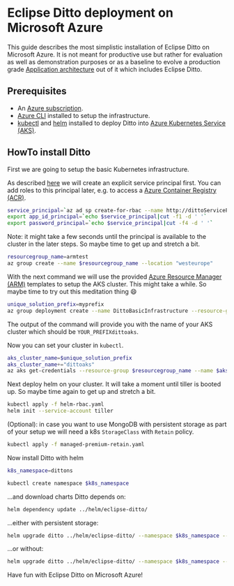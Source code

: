 # Eclipse Ditto deployment on Microsoft Azure

This guide describes the most simplistic installation of Eclipse Ditto on Microsoft Azure. It is not meant for productive use but rather for evaluation as well as demonstration purposes or as a baseline to evolve a production grade [Application architecture](https://docs.microsoft.com/en-us/azure/architecture/guide/) out of it which includes Eclipse Ditto.

## Prerequisites

- An [Azure subscription](https://azure.microsoft.com/en-us/get-started/).
- [Azure CLI](https://docs.microsoft.com/en-us/cli/azure/install-azure-cli) installed to setup the infrastructure.
- [kubectl](https://kubernetes.io/docs/tasks/tools/install-kubectl/) and [helm](https://helm.sh/docs/using_helm/#installing-helm) installed to deploy Ditto into [Azure Kubernetes Service (AKS)](https://docs.microsoft.com/en-us/azure/aks/intro-kubernetes).

## HowTo install Ditto

First we are going to setup the basic Kubernetes infrastructure.

As described [here](https://docs.microsoft.com/en-gb/azure/aks/kubernetes-service-principal) we will create an explicit service principal first. You can add roles to this principal later, e.g. to access a [Azure Container Registry (ACR)](https://docs.microsoft.com/en-us/azure/container-registry/container-registry-intro).

```bash
service_principal=`az ad sp create-for-rbac --name http://dittoServicePrincipal --skip-assignment --output tsv`
export app_id_principal=`echo $service_principal|cut -f1 -d ' '`
export password_principal=`echo $service_principal|cut -f4 -d ' '`
```

Note: it might take a few seconds until the principal is available to the cluster in the later steps. So maybe time to get up and stretch a bit.

```bash
resourcegroup_name=armtest
az group create --name $resourcegroup_name --location "westeurope"
```

With the next command we will use the provided [Azure Resource Manager (ARM)](https://docs.microsoft.com/en-us/azure/azure-resource-manager/resource-group-overview) templates to setup the AKS cluster. This might take a while. So maybe time to try out this meditation thing :smile:

```bash
unique_solution_prefix=myprefix
az group deployment create --name DittoBasicInfrastructure --resource-group $resourcegroup_name --template-file arm/dittoInfrastructureDeployment.json --parameters uniqueSolutionPrefix=$unique_solution_prefix servicePrincipalClientId=$app_id_principal servicePrincipalClientSecret=$password_principal
```

The output of the command will provide you with the name of your AKS cluster which should be `YOUR_PREFIXdittoaks`.

Now you can set your cluster in `kubectl`.

```bash
aks_cluster_name=$unique_solution_prefix
aks_cluster_name+="dittoaks"
az aks get-credentials --resource-group $resourcegroup_name --name $aks_cluster_name
```

Next deploy helm on your cluster. It will take a moment until tiller is booted up. So maybe time again to get up and stretch a bit.

```bash
kubectl apply -f helm-rbac.yaml
helm init --service-account tiller
```

(Optional): in case you want to use MongoDB with persistent storage as part of your setup we will need a k8s `StorageClass` with `Retain` policy.

```bash
kubectl apply -f managed-premium-retain.yaml
```

Now install Ditto with helm

```bash
k8s_namespace=dittons

kubectl create namespace $k8s_namespace
```

...and download charts Ditto depends on:

```bash
helm dependency update ../helm/eclipse-ditto/
```

...either with persistent storage:

```bash
helm upgrade ditto ../helm/eclipse-ditto/ --namespace $k8s_namespace --set service.type=LoadBalancer,mongodb.persistence.enabled=true,mongodb.persistence.storageClass=managed-premium-retain --wait --install
```

...or without:

```bash
helm upgrade ditto ../helm/eclipse-ditto/ --namespace $k8s_namespace --set service.type=LoadBalancer --wait --install
```

Have fun with Eclipse Ditto on Microsoft Azure!
